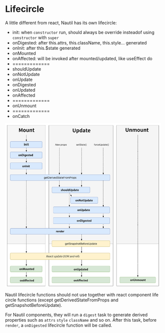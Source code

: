 # Lifecircle

A little different from react, Nautil has its own lifecircle:

- init: when `constructor` run, should always be override insteadof using `constructor` with `super`
- onDigested: after this.attrs, this.className, this.style... generated
- onInit: after this.$state generated
- onMounted
- onAffected: will be invoked after mounted/updated, like useEffect do
- =============
- shouldUpdate
- onNotUpdate
- onUpdate
- onDigested
- onUpdated
- onAffected
- =============
- onUnmount
- =============
- onCatch

![](../assets/nautil-lifecircle.jpg)

Nautil lifecircle functions should not use together with react component life circle functions (except getDerivedStateFromProps and getSnapshotBeforeUpdate).

For Nautil components, they will run a `digest` task to generate derived properties such as `attrs` `style` `className` and so on. After this task, before `render`, a `onDigested` lifecircle function will be called.
